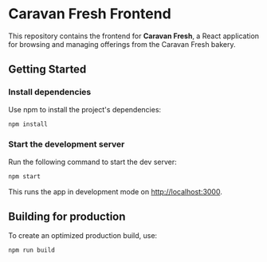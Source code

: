 # Caravan Fresh Frontend

This repository contains the frontend for **Caravan Fresh**, a React application for browsing and managing offerings from the Caravan Fresh bakery.

## Getting Started

### Install dependencies

Use npm to install the project's dependencies:

```bash
npm install
```

### Start the development server

Run the following command to start the dev server:

```bash
npm start
```

This runs the app in development mode on [http://localhost:3000](http://localhost:3000).

## Building for production

To create an optimized production build, use:

```bash
npm run build
```

